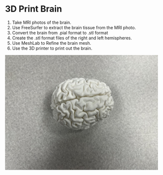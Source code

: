 # 3D Print Brain

1. Take MRI photos of the brain.<br>
2. Use FreeSurfer to extract the brain tissue from the MRI photo.<br>
3. Convert the brain from .pial format to .stl format<br>
4. Create the .stl format files of the right and left hemispheres.<br>
5. Use MeshLab to Refine the brain mesh.<br>
6. Use the 3D printer to print out the brain.<br>

<img src="/Figure/brain.png">
